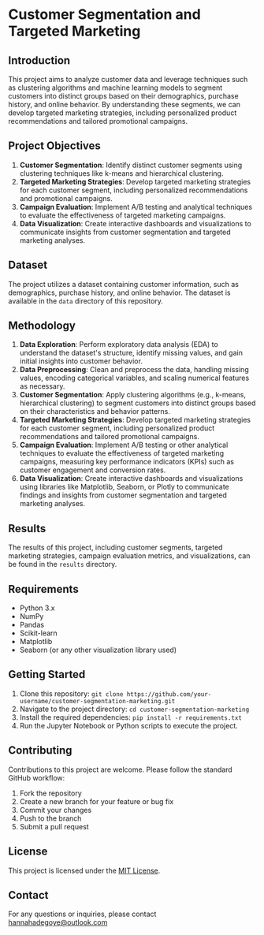 # Customer Segmentation and Targeted Marketing

## Introduction

This project aims to analyze customer data and leverage techniques such as clustering algorithms and machine learning models to segment customers into distinct groups based on their demographics, purchase history, and online behavior. By understanding these segments, we can develop targeted marketing strategies, including personalized product recommendations and tailored promotional campaigns.

## Project Objectives

1. **Customer Segmentation**: Identify distinct customer segments using clustering techniques like k-means and hierarchical clustering.
2. **Targeted Marketing Strategies**: Develop targeted marketing strategies for each customer segment, including personalized recommendations and promotional campaigns.
3. **Campaign Evaluation**: Implement A/B testing and analytical techniques to evaluate the effectiveness of targeted marketing campaigns.
4. **Data Visualization**: Create interactive dashboards and visualizations to communicate insights from customer segmentation and targeted marketing analyses.

## Dataset

The project utilizes a dataset containing customer information, such as demographics, purchase history, and online behavior. The dataset is available in the `data` directory of this repository.

## Methodology

1. **Data Exploration**: Perform exploratory data analysis (EDA) to understand the dataset's structure, identify missing values, and gain initial insights into customer behavior.
2. **Data Preprocessing**: Clean and preprocess the data, handling missing values, encoding categorical variables, and scaling numerical features as necessary.
3. **Customer Segmentation**: Apply clustering algorithms (e.g., k-means, hierarchical clustering) to segment customers into distinct groups based on their characteristics and behavior patterns.
4. **Targeted Marketing Strategies**: Develop targeted marketing strategies for each customer segment, including personalized product recommendations and tailored promotional campaigns.
5. **Campaign Evaluation**: Implement A/B testing or other analytical techniques to evaluate the effectiveness of targeted marketing campaigns, measuring key performance indicators (KPIs) such as customer engagement and conversion rates.
6. **Data Visualization**: Create interactive dashboards and visualizations using libraries like Matplotlib, Seaborn, or Plotly to communicate findings and insights from customer segmentation and targeted marketing analyses.

## Results

The results of this project, including customer segments, targeted marketing strategies, campaign evaluation metrics, and visualizations, can be found in the `results` directory.

## Requirements

- Python 3.x
- NumPy
- Pandas
- Scikit-learn
- Matplotlib
- Seaborn (or any other visualization library used)

## Getting Started

1. Clone this repository: `git clone https://github.com/your-username/customer-segmentation-marketing.git`
2. Navigate to the project directory: `cd customer-segmentation-marketing`
3. Install the required dependencies: `pip install -r requirements.txt`
4. Run the Jupyter Notebook or Python scripts to execute the project.

## Contributing

Contributions to this project are welcome. Please follow the standard GitHub workflow:

1. Fork the repository
2. Create a new branch for your feature or bug fix
3. Commit your changes
4. Push to the branch
5. Submit a pull request

## License

This project is licensed under the [MIT License](LICENSE).

## Contact

For any questions or inquiries, please contact hannahadegoye@outlook.com
